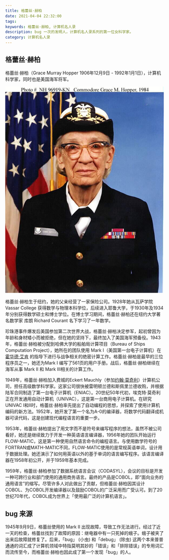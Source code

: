 ```yaml
---
title: 格蕾丝·赫柏
date: 2021-04-04 22:32:00
tags:
keywords: 格蕾丝·赫柏, 计算机名人录
description: bug 一次的发明人，计算机名人录系列的第一位女科学家。
category: 计算机名人录
---
```


## 格蕾丝·赫柏

格蕾丝·赫柏（Grace Murray Hopper 1906年12月9日 - 1992年1月1日），计算机科学家，同时也是美国海军将军。

![格蕾丝·赫柏](20210405-grace-murray-hopper/ghopper-01.jpg)

格蕾丝·赫柏生于纽约，她的父亲经营了一家保险公司。1928年她从瓦萨学院 Vassar College 获得数学与物理本科学位，后续进入耶鲁大学，于1930年及1934年分别获得数学硕士和博士学位。在博士学习期间，格蕾丝·赫柏还在纽约大学著名数学家 库朗 Richard Courant 名下学习了一年数学。

珍珠港事件爆发后美国参加第二次世界大战，格蕾丝·赫柏决定参军，起初曾因为年龄和身材矮小而被拒绝，但在她的坚持下，最终加入了美国海军预备役。1943年，格蕾丝·赫柏被分配到哈佛大学的船舶局计算项目（Bureau of Ships Computation Project），她所在的团队使用 Mark I（美国第一台电子计算机）在 [霍华德·艾肯](http://www.edulinks.cn/2021/01/23/20210124-howard-aiken/) 的指导下进行与战争相关的绝密计算工作。格蕾丝·赫柏是最早的三位程序员之一，她还为Mark I 编写了561页的用户手册。战后，格蕾丝·赫柏继续在海军从事 Mark II 和 Mark III相关的计算工作。

1949年，格蕾丝·赫柏加入费城的Eckert Mauchly（参加[约翰·莫奇利](http://www.edulinks.cn/2021/03/21/20210321-john-mauchly/)）计算机公司，担任高级数学科学家。这家公司很快被雷明顿兰德和斯佩里兰德收购，并根据陆军合同制造了第一台电子计算机（ENIAC）。20世纪50年代初，埃克特·莫奇利正在开发通用自动计算机（UNIVAC），这是第一台商用电子计算机。在研究UNIVAC Ⅰ和Ⅱ时，格蕾丝·赫柏率先提出了自动编程的思想，并探索了使用计算机编码的新方法。1952年，她开发了第一个名为A-0的编译器，将数学代码翻译成机器可读代码，这是创建现代编程语言的重要一步。

1953年，格蕾丝·赫柏提出了用文字而不是符号来编写程序的想法，虽然不被公司看好，她还是继续致力于开发一种英语语言编译器，1956年她的团队开始运行FLOW-MATIC，这是第一种使用自然语言命令的编程语言。与使用数学符号的FORTRAN或MATH-MATIC不同，FLOW-MATIC使用的是常规英语单词，设计用于数据处理。她还演示了如何用英语以外的基于单词的语言编写程序。该语言编译器在1958年初公开，并于1959年基本完成。

1959年，格蕾丝·赫柏参加了数据系统语言会议（CODASYL），会议的目标是开发一种可跨行业和部门使用的通用商务语言。最终的产品是COBOL，即“面向业务的通用语言”的缩写。尽管许多人对此做出了贡献，但格蕾丝·赫柏因其设计COBOL、为COBOL开发编译器以及鼓励COBOL的广泛采用而广受认可。到了20世纪70年代，COBOL成为世界上「使用最广泛的计算机语言」。

## bug 来源

1945年9月9日，格蕾丝使用的 Mark Ⅱ 出现故障，导致工作无法进行。经过了近一天的检查，格蕾丝找到了故障的原因：继电器中有一只死掉的蛾子。蛾子被夹了出来后故障就修复了。后来，「bug」 (小虫) 和「debug」 (除虫) 这两个本来普普通通的词汇成了计算机领域中特指莫明其妙的「错误」和「排除错误」的专用词汇而流传至今，而格蕾丝·赫柏也因此成了第一个发现「bug」的人。

